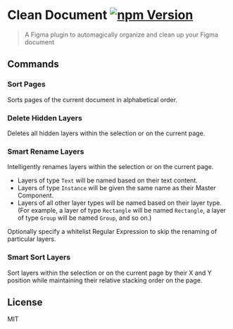 # Clean Document [![npm Version](https://img.shields.io/npm/v/figma-clean-document.svg)](https://www.npmjs.com/package/figma-clean-document)

> A Figma plugin to automagically organize and clean up your Figma document

## Commands

### Sort Pages

Sorts pages of the current document in alphabetical order.

### Delete Hidden Layers

Deletes all hidden layers within the selection or on the current page.

### Smart Rename Layers

Intelligently renames layers within the selection or on the current page.

- Layers of type `Text` will be named based on their text content.
- Layers of type `Instance` will be given the same name as their Master Component.
- Layers of all other layer types will be named based on their layer type. (For example, a layer of type `Rectangle` will be named `Rectangle`, a layer of type `Group` will be named `Group`, and so on.)

Optionally specify a whitelist Regular Expression to skip the renaming of particular layers.

### Smart Sort Layers

Sort layers within the selection or on the current page by their X and Y position while maintaining their relative stacking order on the page.

## License

MIT
